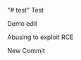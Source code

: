 "# test" 
Test

Demo edit

Abusing to exploit RCE


                               


                  





New Commit
